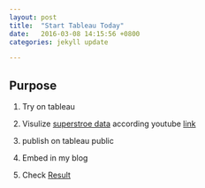 ```yaml
--- 
layout: post
title:  "Start Tableau Today"
date:   2016-03-08 14:15:56 +0800
categories: jekyll update

---
```


## Purpose

1. Try on tableau 

2. Visulize [superstroe data](https://community.tableau.com/docs/DOC-1236) according youtube [link](https://www.youtube.com/watch?v=C67VPldr09E&list=PLTVUozgYlmzILvGJ2UujjkRlTK7Wo-t3m)

3. publish on tableau public

4. Embed in my blog

5. Check [Result](http://cj555.github.io/2016/03/08/storesales-tableau-public.html)







